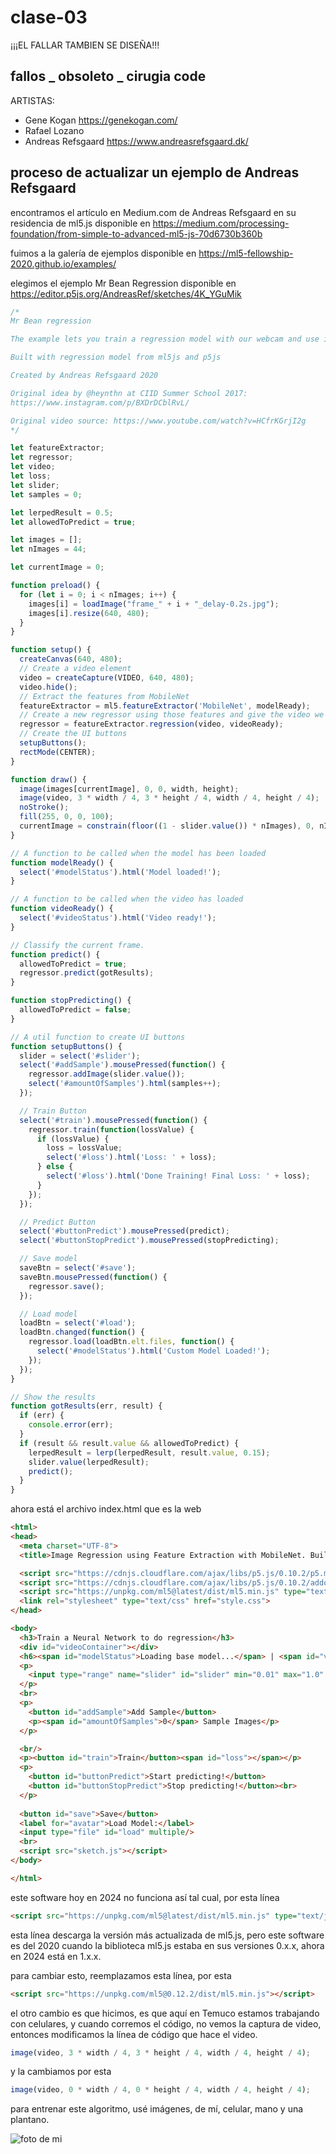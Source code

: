# clase-03

¡¡¡EL FALLAR TAMBIEN SE DISEÑA!!!

## fallos _ obsoleto _ cirugia code

ARTISTAS:

* Gene Kogan https://genekogan.com/
* Rafael Lozano
* Andreas Refsgaard https://www.andreasrefsgaard.dk/

## proceso de actualizar un ejemplo de Andreas Refsgaard

encontramos el artículo en Medium.com de Andreas Refsgaard en su residencia de ml5.js disponible en https://medium.com/processing-foundation/from-simple-to-advanced-ml5-js-70d6730b360b

fuimos a la galería de ejemplos disponible en https://ml5-fellowship-2020.github.io/examples/

elegimos el ejemplo Mr Bean Regression disponible en https://editor.p5js.org/AndreasRef/sketches/4K_YGuMik

```javascript
/*
Mr Bean regression

The example lets you train a regression model with our webcam and use it to control Mr Bean! 

Built with regression model from ml5js and p5js

Created by Andreas Refsgaard 2020

Original idea by @heynthn at CIID Summer School 2017: 
https://www.instagram.com/p/BXDrDCblRvL/

Original video source: https://www.youtube.com/watch?v=HCfrKGrjI2g
*/

let featureExtractor;
let regressor;
let video;
let loss;
let slider;
let samples = 0;

let lerpedResult = 0.5;
let allowedToPredict = true;

let images = [];
let nImages = 44;

let currentImage = 0;

function preload() {
  for (let i = 0; i < nImages; i++) {
    images[i] = loadImage("frame_" + i + "_delay-0.2s.jpg");
    images[i].resize(640, 480);
  }
}

function setup() {
  createCanvas(640, 480);
  // Create a video element
  video = createCapture(VIDEO, 640, 480);
  video.hide();
  // Extract the features from MobileNet
  featureExtractor = ml5.featureExtractor('MobileNet', modelReady);
  // Create a new regressor using those features and give the video we want to use
  regressor = featureExtractor.regression(video, videoReady);
  // Create the UI buttons
  setupButtons();
  rectMode(CENTER);
}

function draw() {
  image(images[currentImage], 0, 0, width, height);
  image(video, 3 * width / 4, 3 * height / 4, width / 4, height / 4);
  noStroke();
  fill(255, 0, 0, 100);
  currentImage = constrain(floor((1 - slider.value()) * nImages), 0, nImages - 1);
}

// A function to be called when the model has been loaded
function modelReady() {
  select('#modelStatus').html('Model loaded!');
}

// A function to be called when the video has loaded
function videoReady() {
  select('#videoStatus').html('Video ready!');
}

// Classify the current frame.
function predict() {
  allowedToPredict = true;
  regressor.predict(gotResults);
}

function stopPredicting() {
  allowedToPredict = false;
}

// A util function to create UI buttons
function setupButtons() {
  slider = select('#slider');
  select('#addSample').mousePressed(function() {
    regressor.addImage(slider.value());
    select('#amountOfSamples').html(samples++);
  });

  // Train Button
  select('#train').mousePressed(function() {
    regressor.train(function(lossValue) {
      if (lossValue) {
        loss = lossValue;
        select('#loss').html('Loss: ' + loss);
      } else {
        select('#loss').html('Done Training! Final Loss: ' + loss);
      }
    });
  });

  // Predict Button
  select('#buttonPredict').mousePressed(predict);
  select('#buttonStopPredict').mousePressed(stopPredicting);

  // Save model
  saveBtn = select('#save');
  saveBtn.mousePressed(function() {
    regressor.save();
  });

  // Load model
  loadBtn = select('#load');
  loadBtn.changed(function() {
    regressor.load(loadBtn.elt.files, function() {
      select('#modelStatus').html('Custom Model Loaded!');
    });
  });
}

// Show the results
function gotResults(err, result) {
  if (err) {
    console.error(err);
  }
  if (result && result.value && allowedToPredict) {
    lerpedResult = lerp(lerpedResult, result.value, 0.15);
    slider.value(lerpedResult);
    predict();
  }
}
```

ahora está el archivo index.html que es la web

```html
<html>
<head>
  <meta charset="UTF-8">
  <title>Image Regression using Feature Extraction with MobileNet. Built with p5.js</title>

  <script src="https://cdnjs.cloudflare.com/ajax/libs/p5.js/0.10.2/p5.min.js"></script>
  <script src="https://cdnjs.cloudflare.com/ajax/libs/p5.js/0.10.2/addons/p5.sound.min.js"></script>
  <script src="https://unpkg.com/ml5@latest/dist/ml5.min.js" type="text/javascript"></script>
  <link rel="stylesheet" type="text/css" href="style.css">
</head>

<body>
  <h3>Train a Neural Network to do regression</h3>
  <div id="videoContainer"></div>
  <h6><span id="modelStatus">Loading base model...</span> | <span id="videoStatus">Loading video...</span></h6>
  <p>
    <input type="range" name="slider" id="slider" min="0.01" max="1.0" step="0.01" value="0.5">
  </p>
  <br>
  <p>
    <button id="addSample">Add Sample</button>
    <p><span id="amountOfSamples">0</span> Sample Images</p>
  </p>

  <br/>
  <p><button id="train">Train</button><span id="loss"></span></p>
  <p>
    <button id="buttonPredict">Start predicting!</button>
    <button id="buttonStopPredict">Stop predicting!</button><br>
  </p>
  
  <button id="save">Save</button> 
  <label for="avatar">Load Model:</label>
  <input type="file" id="load" multiple/>
  <br>
  <script src="sketch.js"></script>
</body>

</html>

```

este software hoy en 2024 no funciona así tal cual, por esta línea

```html
<script src="https://unpkg.com/ml5@latest/dist/ml5.min.js" type="text/javascript"></script>
```

esta línea descarga la versión más actualizada de ml5.js, pero este software es del 2020 cuando la biblioteca ml5.js estaba en sus versiones 0.x.x, ahora en 2024 está en 1.x.x.

para cambiar esto, reemplazamos esta línea, por esta

```html
<script src="https://unpkg.com/ml5@0.12.2/dist/ml5.min.js"></script>
```

el otro cambio es que hicimos, es que aquí en Temuco estamos trabajando con celulares, y cuando corremos el código, no vemos la captura de video, entonces modificamos la línea de código que hace el video.

```javascript
image(video, 3 * width / 4, 3 * height / 4, width / 4, height / 4);
```

y la cambiamos por esta

```javascript
image(video, 0 * width / 4, 0 * height / 4, width / 4, height / 4);
```

para entrenar este algoritmo, usé imágenes, de mí, celular, mano y una plantano.

![foto de mi](./mi_captura_pantalla.png)


